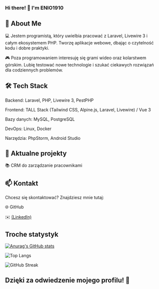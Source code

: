 ### Hi there! 👋 I'm ENIO1910

## 🚀 About Me

 💻 Jestem programistą, który uwielbia pracować z Laravel, Livewire 3 i całym ekosystemem PHP. Tworzę aplikacje webowe, dbając o czytelność kodu i dobre praktyki.

 🎮 Poza programowaniem interesuję się grami wideo oraz kolarstwem górskim. Lubię testować nowe technologie i szukać ciekawych rozwiązań dla codziennych problemów.

## 🛠 Tech Stack

 Backend: Laravel, PHP, Livewire 3, PestPHP

 Frontend: TALL Stack (Tailwind CSS, Alpine.js, Laravel, Livewire) / Vue 3

 Bazy danych: MySQL, PostgreSQL

 DevOps: Linux, Docker

 Narzędzia: PhpStorm, Android Studio

## 📌 Aktualne projekty

 📚 CRM do zarządzanie pracownikami

## 📫 Kontakt

 Chcesz się skontaktować? Znajdziesz mnie tutaj:

 🌐 GitHub

 ✉️ [(LinkedIn)](https://www.linkedin.com/in/staniewski/)

## Troche statystyk

 [![Anurag's GitHub stats](https://github-readme-stats.vercel.app/api?username=ENIO1910)](https://github.com/anuraghazra/github-readme-stats)

 ![Top Langs](https://github-readme-stats.vercel.app/api/top-langs/?username=ENIO1910&layout=compact&theme=radical)

 ![GitHub Streak](https://github-readme-streak-stats.herokuapp.com/?user=ENIO1910&theme=radical)


## Dzięki za odwiedzenie mojego profilu! 🚀
